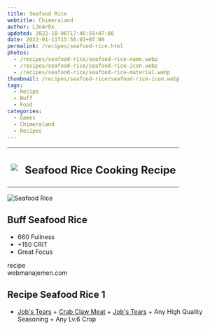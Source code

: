 ```yaml
---
title: Seafood Rice
webtitle: Chimeraland
author: L3n4r0x
updated: 2022-10-06T17:46:55+07:00
date: 2022-01-11T15:56:03+07:00
permalink: /recipes/seafood-rice.html
photos:
  - /recipes/seafood-rice/seafood-rice-name.webp
  - /recipes/seafood-rice/seafood-rice-icon.webp
  - /recipes/seafood-rice/seafood-rice-material.webp
thumbnail: /recipes/seafood-rice/seafood-rice-icon.webp
tags:
  - Recipe
  - Buff
  - Food
categories:
  - Games
  - Chimeraland
  - Recipes
---
```


<section id="bootstrap-wrapper"><link rel="stylesheet" href="https://cdn.statically.io/gh/dimaslanjaka/Web-Manajemen/40ac3225/css/bootstrap-4.5-wrapper.css"/><div class="row mb-2"><div class="col-md-12 mb-2"><table class="table" id="post-info"><tbody><tr><td><img class="d-inline-block me-2" src="/chimeraland/recipes/seafood-rice/seafood-rice-icon.webp" width="auto" height="auto"/></td><td><h1 class="fs-5">Seafood Rice Cooking Recipe</h1></td></tr></tbody></table></div></div><div class="card mb-2"><div class="row g-0"><div class="col-sm-4 position-relative mb-2"><img src="/chimeraland/recipes/seafood-rice/seafood-rice-material.webp" class="card-img fit-cover w-100 h-100" alt="Seafood Rice" data-fancybox="true"/></div><div class="col-sm-8 mb-2"><div class="card-body"><h2 class="card-title fs-5">Buff Seafood Rice</h2><div class="card-text"><ul><li>660 Fullness</li><li>+150 CRIT</li><li>Great Focus</li></ul></div><span class="badge rounded-pill bg-dark">recipe</span></div><div class="card-footer text-end text-muted">webmanajemen.com</div></div></div></div><div class="row mb-2"><div class="col-12 col-lg-6 recipe-item mb-2"><div class="card"><div class="card-body"><h2 class="card-title fs-5">Recipe Seafood Rice 1</h2><div class="card-text"><ul><li><a class="text-decoration-none" href="/chimeraland/materials/job&#x27;s-tears.html">Job&#x27;s Tears</a><span> + </span><a class="text-decoration-none" href="/chimeraland/materials/crab-claw-meat.html">Crab Claw Meat</a><span> + </span><a class="text-decoration-none" href="/chimeraland/materials/job&#x27;s-tears.html">Job&#x27;s Tears</a><span> + </span>Any High Quality Seasoning<span> + </span>Any Lv.6 Crop</li></ul></div></div></div></div></div></section>